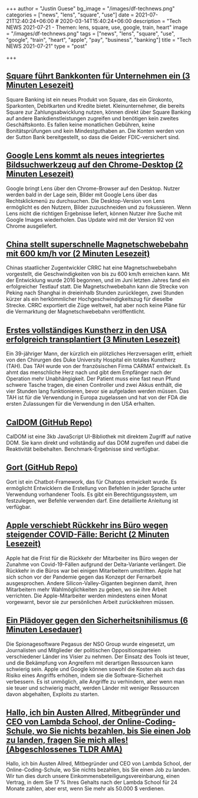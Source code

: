+++
author = "Justin Guese"
bg_image = "/images/df-technews.png"
categories = ["news", "lens", "square", "use"]
date = 2021-07-21T12:40:24+06:00 # 2020-03-14T15:40:24+06:00
description = "Tech NEWS 2021-07-21 - Themen: lens, square, use, google, train, heart"
image = "/images/df-technews.png"
tags = ["news", "lens", "square", "use", "google", "train", "heart", "apple", "pay", "business", "banking"]
title = "Tech NEWS 2021-07-21"
type = "post"

+++

## [Square führt Bankkonten für Unternehmen ein (3 Minuten Lesezeit)](https://techcrunch.com/2021/07/20/square-launches-business-bank-accounts/)

 Square Banking ist ein neues Produkt von Square, das ein Girokonto, Sparkonten, Debitkarten und Kredite bietet. Kleinunternehmer, die bereits Square zur Zahlungsabwicklung nutzen, können direkt über Square Banking auf andere Bankdienstleistungen zugreifen und benötigen kein zweites Geschäftskonto. Es fallen keine monatlichen Gebühren, keine Bonitätsprüfungen und kein Mindestguthaben an. Die Konten werden von der Sutton Bank bereitgestellt, so dass die Gelder FDIC-versichert sind.

## [Google Lens kommt als neues integriertes Bildsuchwerkzeug auf den Chrome-Desktop (2 Minuten Lesezeit)](https://9to5google.com/2021/07/20/google-lens-desktop-chrome/)

 Google bringt Lens über den Chrome-Browser auf den Desktop. Nutzer werden bald in der Lage sein, Bilder mit Google Lens über das Rechtsklickmenü zu durchsuchen. Die Desktop-Version von Lens ermöglicht es den Nutzern, Bilder zuzuschneiden und zu fokussieren. Wenn Lens nicht die richtigen Ergebnisse liefert, können Nutzer ihre Suche mit Google Images wiederholen. Das Update wird mit der Version 92 von Chrome ausgeliefert.

## [China stellt superschnelle Magnetschwebebahn mit 600 km/h vor (2 Minuten Lesezeit)](https://asia.nikkei.com/Business/Transportation/China-unveils-600-kph-superfast-maglev-train)

 Chinas staatlicher Zugentwickler CRRC hat eine Magnetschwebebahn vorgestellt, die Geschwindigkeiten von bis zu 600 km/h erreichen kann. Mit der Entwicklung wurde 2016 begonnen, und im Juni letzten Jahres fand ein erfolgreicher Testlauf statt. Die Magnetschwebebahn kann die Strecke von Peking nach Shanghai in dreieinhalb Stunden zurücklegen, zwei Stunden kürzer als ein herkömmlicher Hochgeschwindigkeitszug für dieselbe Strecke. CRRC exportiert die Züge weltweit, hat aber noch keine Pläne für die Vermarktung der Magnetschwebebahn veröffentlicht.

## [Erstes vollständiges Kunstherz in den USA erfolgreich transplantiert (3 Minuten Lesezeit)](https://interestingengineering.com/first-total-artificial-heart-successfully-transplanted-in-the-us)

 Ein 39-jähriger Mann, der kürzlich ein plötzliches Herzversagen erlitt, erhielt von den Chirurgen des Duke University Hospital ein totales Kunstherz (TAH). Das TAH wurde von der französischen Firma CARMAT entwickelt. Es ahmt das menschliche Herz nach und gibt dem Empfänger nach der Operation mehr Unabhängigkeit. Der Patient muss eine fast neun Pfund schwere Tasche tragen, die einen Controller und zwei Akkus enthält, die vier Stunden lang funktionieren, bevor sie aufgeladen werden müssen. Das TAH ist für die Verwendung in Europa zugelassen und hat von der FDA die ersten Zulassungen für die Verwendung in den USA erhalten.

## [CalDOM (GitHub Repo)](https://github.com/dumijay/CalDom)

 CalDOM ist eine 3kb JavaScript UI-Bibliothek mit direktem Zugriff auf native DOM. Sie kann direkt und vollständig auf das DOM zugreifen und dabei die Reaktivität beibehalten. Benchmark-Ergebnisse sind verfügbar.

## [Gort (GitHub Repo)](https://github.com/getgort/gort)

 Gort ist ein Chatbot-Framework, das für Chatops entwickelt wurde. Es ermöglicht Entwicklern die Erstellung von Befehlen in jeder Sprache unter Verwendung vorhandener Tools. Es gibt ein Berechtigungssystem, um festzulegen, wer Befehle verwenden darf. Eine detaillierte Anleitung ist verfügbar.

## [Apple verschiebt Rückkehr ins Büro wegen steigender COVID-Fälle: Bericht (2 Minuten Lesezeit)](https://www.theverge.com/2021/7/20/22584761/apple-return-to-office-delayed-covid-delta-variant)

 Apple hat die Frist für die Rückkehr der Mitarbeiter ins Büro wegen der Zunahme von Covid-19-Fällen aufgrund der Delta-Variante verlängert. Die Rückkehr in die Büros war bei einigen Mitarbeitern umstritten. Apple hat sich schon vor der Pandemie gegen das Konzept der Fernarbeit ausgesprochen. Andere Silicon-Valley-Giganten beginnen damit, ihren Mitarbeitern mehr Wahlmöglichkeiten zu geben, wo sie ihre Arbeit verrichten. Die Apple-Mitarbeiter werden mindestens einen Monat vorgewarnt, bevor sie zur persönlichen Arbeit zurückkehren müssen.

## [Ein Plädoyer gegen den Sicherheitsnihilismus (6 Minuten Lesedauer)](https://blog.cryptographyengineering.com/2021/07/20/a-case-against-security-nihilism/)

 Die Spionagesoftware Pegasus der NSO Group wurde eingesetzt, um Journalisten und Mitglieder der politischen Oppositionsparteien verschiedener Länder ins Visier zu nehmen. Der Einsatz des Tools ist teuer, und die Bekämpfung von Angreifern mit derartigen Ressourcen kann schwierig sein. Apple und Google können sowohl die Kosten als auch das Risiko eines Angriffs erhöhen, indem sie die Software-Sicherheit verbessern. Es ist unmöglich, alle Angriffe zu verhindern, aber wenn man sie teuer und schwierig macht, werden Länder mit weniger Ressourcen davon abgehalten, Exploits zu starten.

## [Hallo, ich bin Austen Allred, Mitbegründer und CEO von Lambda School, der Online-Coding-Schule, wo Sie nichts bezahlen, bis Sie einen Job zu landen, fragen Sie mich alles! (Abgeschlossenes TLDR AMA)](https://tldr.tech/ama/austen-allred/1/0100017ac8894e09-9203fcf5-ebf3-48d9-92e6-e644ac517c2a-000000/bIjo2RUv2GaHMiDQRZPw7pk8bFG6Cdj6a6d3vd8VWtU=206)

 Hallo, ich bin Austen Allred, Mitbegründer und CEO von Lambda School, der Online-Coding-Schule, wo Sie nichts bezahlen, bis Sie einen Job zu landen. Wir tun dies durch unsere Einkommensbeteiligungsvereinbarung, einen Vertrag, in dem Sie 17 % Ihres Gehalts nach der Lambda School für 24 Monate zahlen, aber erst, wenn Sie mehr als 50.000 $ verdienen.

